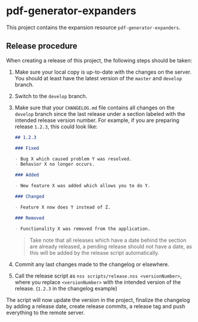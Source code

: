 # pdf-generator-expanders

This project contains the expansion resource `pdf-generator-expanders`.

## Release procedure

When creating a release of this project, the following steps should be taken:

1. Make sure your local copy is up-to-date with the changes on the server. You should at least have the latest version
   of the `master` and `develop` branch.
2. Switch to the `develop` branch.
3. Make sure that your `CHANGELOG.md` file contains all changes on the `develop` branch since the last release under
   a section labeled with the intended release version number. For example, if you are preparing release `1.2.3`, this
   could look like:
   ```markdown
   ## 1.2.3

   ### Fixed

   - Bug X which caused problem Y was resolved.
   - Behavior X no longer occurs.

   ### Added

   - New feature X was added which allows you to do Y.

   ### Changed

   - Feature X now does Y instead of Z.

   ### Removed

   - Functionality X was removed from the application.
   ```
   > Take note that all releases which have a date behind the section are already released, a pending release should
   > not have a date, as this will be added by the release script automatically.

4. Commit any last changes made to the changelog or elsewhere.
5. Call the release script as `nss scripts/release.nss <versionNumber>`, where you replace `<versionNumber>` with the
   intended version of the release. (`1.2.3` in the changelog example)

The script will now update the version in the project, finalize the changelog by adding a release date, create release
commits, a release tag and push everything to the remote server.
